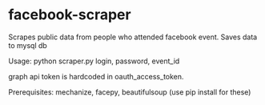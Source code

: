 # facebook-scraper
Scrapes public data from people who attended facebook event.
Saves data to mysql db

Usage:
python scraper.py login, password, event_id

graph api token is hardcoded in oauth_access_token.

Prerequisites: mechanize, facepy, beautifulsoup
(use pip install for these)
